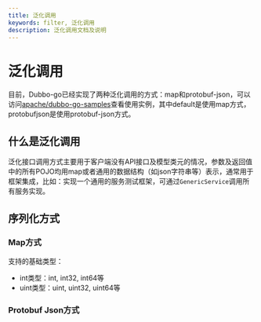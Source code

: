 ```yaml
---
title: 泛化调用
keywords: filter, 泛化调用
description: 泛化调用文档及说明
---
```


# 泛化调用

目前，Dubbo-go已经实现了两种泛化调用的方式：map和protobuf-json，可以访问[apache/dubbo-go-samples](https://github.com/apache/dubbo-go-samples/tree/master/generic)查看使用实例，其中default是使用map方式，protobufjson是使用protobuf-json方式。

## 什么是泛化调用

泛化接口调用方式主要用于客户端没有API接口及模型类元的情况，参数及返回值中的所有POJO均用map或者通用的数据结构（如json字符串等）表示，通常用于框架集成，比如：实现一个通用的服务测试框架，可通过`GenericService`调用所有服务实现。

## 序列化方式

### Map方式

支持的基础类型：

- int类型：int, int32, int64等
- uint类型：uint, uint32, uint64等

### Protobuf Json方式
